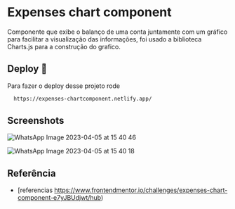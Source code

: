 # Expenses chart component

Componente que exibe o balanço de uma conta juntamente com um gráfico para facilitar a visualização das informações, foi usado a biblioteca Charts.js para a construção do grafico.


## Deploy 🚀

Para fazer o deploy desse projeto rode

```bash
  https://expenses-chartcomponent.netlify.app/
```


## Screenshots

![WhatsApp Image 2023-04-05 at 15 40 46](https://user-images.githubusercontent.com/124107620/230174843-734630d0-d3fe-4ad6-86e5-5ac80f16c34b.jpeg)

![WhatsApp Image 2023-04-05 at 15 40 18](https://user-images.githubusercontent.com/124107620/230174922-bbcf56db-599b-4c8f-8eea-89e677830d67.jpeg)


## Referência

 - [referencias https://www.frontendmentor.io/challenges/expenses-chart-component-e7yJBUdjwt/hub)

